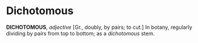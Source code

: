 # Dichotomous

**DICHOTOMOUS**, _adjective_ \[Gr., doubly, by pairs; to cut.\] In botany, regularly dividing by pairs from top to bottom; as a _dichotomous_ stem.